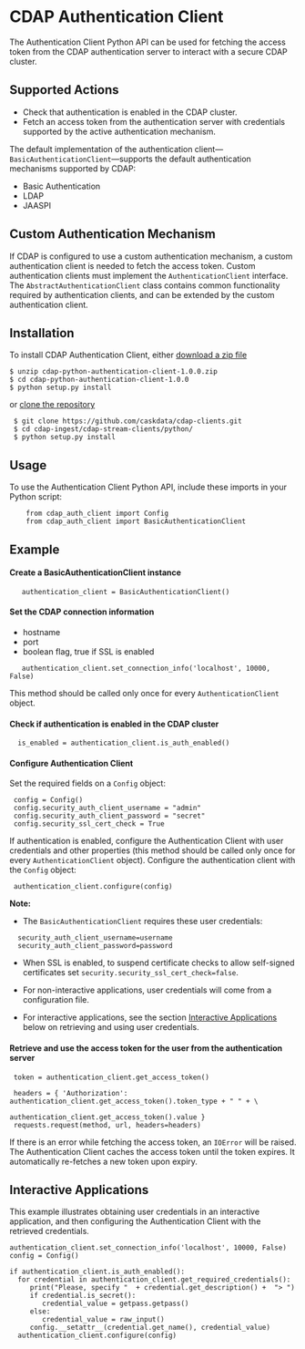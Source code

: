 # CDAP Authentication Client

The Authentication Client Python API can be used for fetching the access token from the CDAP authentication server to
interact with a secure CDAP cluster.

## Supported Actions

- Check that authentication is enabled in the CDAP cluster.
- Fetch an access token from the authentication server with credentials supported by the active authentication
  mechanism.
 
The default implementation of the authentication client—`BasicAuthenticationClient`—supports the default
authentication mechanisms supported by CDAP:
- Basic Authentication
- LDAP
- JAASPI

## Custom Authentication Mechanism

If CDAP is configured to use a custom authentication mechanism, a custom authentication client is needed
to fetch the access token. Custom authentication clients must implement the ```AuthenticationClient```
interface. The ```AbstractAuthenticationClient``` class contains common functionality required by 
authentication clients, and can be extended by the custom authentication client.
 
## Installation
 To install CDAP Authentication Client, either [download a zip file](https://repository.cask.co/downloads/co/cask/cdap/cdap-python-authentication-client/1.0.0/cdap-python-authentication-client-1.0.0.zip)
 ```
 $ unzip cdap-python-authentication-client-1.0.0.zip
 $ cd cdap-python-authentication-client-1.0.0
 $ python setup.py install
 ```
 
 or [clone the repository](https://github.com/caskdata/cdap-clients)
```
 $ git clone https://github.com/caskdata/cdap-clients.git
 $ cd cdap-ingest/cdap-stream-clients/python/
 $ python setup.py install
```

## Usage

 To use the Authentication Client Python API, include these imports in your Python script:

```
    from cdap_auth_client import Config
    from cdap_auth_client import BasicAuthenticationClient
```

## Example
   
#### Create a BasicAuthenticationClient instance
 
```
   authentication_client = BasicAuthenticationClient()
```
      
#### Set the CDAP connection information
 - hostname
 - port
 - boolean flag, true if SSL is enabled
 
```
   authentication_client.set_connection_info('localhost', 10000, False)
```
  
This method should be called only once for every ```AuthenticationClient``` object.

  
#### Check if authentication is enabled in the CDAP cluster
 
```
  is_enabled = authentication_client.is_auth_enabled()
``` 

#### Configure Authentication Client

 Set the required fields on a ```Config``` object:
```
 config = Config()
 config.security_auth_client_username = "admin"
 config.security_auth_client_password = "secret"
 config.security_ssl_cert_check = True
```
 
 If authentication is enabled, configure the Authentication Client with user credentials and other properties (this
method should be called only once for every ```AuthenticationClient``` object).
 Configure the authentication client with the ```Config``` object:
```
 authentication_client.configure(config)
```

**Note:**

 - The ```BasicAuthenticationClient``` requires these user credentials:

```
  security_auth_client_username=username
  security_auth_client_password=password
```

- When SSL is enabled, to suspend certificate checks to allow self-signed certificates set
 `security.security_ssl_cert_check=false`.

- For non-interactive applications, user credentials will come from a configuration file.
- For interactive applications, see the section [Interactive Applications](#interactive-applications) below on
 retrieving and using user credentials.


#### Retrieve and use the access token for the user from the authentication server
```
 token = authentication_client.get_access_token()
 
 headers = { 'Authorization': authentication_client.get_access_token().token_type + " " + \
                              authentication_client.get_access_token().value }
 requests.request(method, url, headers=headers)
```
 If there is an error while fetching the access token, an ```IOError``` will be raised. The Authentication Client
 caches the access token until the token expires. It automatically re-fetches a new token upon expiry.


## Interactive Applications

This example illustrates obtaining user credentials in an interactive application, and then configuring the
Authentication Client with the retrieved credentials.

```
authentication_client.set_connection_info('localhost', 10000, False)
config = Config()

if authentication_client.is_auth_enabled():
  for credential in authentication_client.get_required_credentials():
     print("Please, specify "  + credential.get_description() +  "> ")
     if credential.is_secret():
        credential_value = getpass.getpass()
     else:
        credential_value = raw_input()
     config.__setattr__(credential.get_name(), credential_value)
  authentication_client.configure(config)
```
